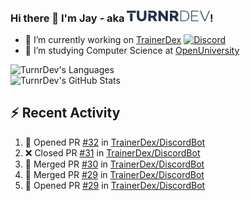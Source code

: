 ### Hi there 👋 I'm Jay - aka <img src="https://raw.githubusercontent.com/TurnrDev/TurnrDev/master/Logo/SVG/TurnrDev_Logo_Dark%20Blue%20%26%20Teal.svg" alt="TurnrDev" height="17.5px">!

- 🔭 I’m currently working on [TrainerDex](https://www.github.com/TrainerDex) [![Discord](https://discordapp.com/api/v6/guilds/364313717720219651/widget.png?style=shield)](http://discord.trainerdex.co.uk/)
- 🤔 I’m studying Computer Science at [OpenUniversity](http://www.open.ac.uk/courses/computing-it/degrees/bsc-computing-it-software-q62-soft)

![TurnrDev's Languages](https://github-readme-stats.vercel.app/api/top-langs/?username=TurnrDev&layout=compact&hide_border=true&title_color=1fa6aa&text_color=233247)
<br>
![TurnrDev's GitHub Stats](https://github-readme-stats.vercel.app/api?username=TurnrDev&show_icons=true&hide_border=true&count_private=true&include_all_commits=true&icon_color=1fa6aa&title_color=1fa6aa&text_color=233247)
<br>

## :zap: Recent Activity

<!--START_SECTION:activity-->
1. 💪 Opened PR [#32](https://github.com//TrainerDex/DiscordBot/pull/32) in [TrainerDex/DiscordBot](https://github.com//TrainerDex/DiscordBot)
2. ❌ Closed PR [#31](https://github.com//TrainerDex/DiscordBot/pull/31) in [TrainerDex/DiscordBot](https://github.com//TrainerDex/DiscordBot)
3. 🎉 Merged PR [#30](https://github.com//TrainerDex/DiscordBot/pull/30) in [TrainerDex/DiscordBot](https://github.com//TrainerDex/DiscordBot)
4. 🎉 Merged PR [#29](https://github.com//TrainerDex/DiscordBot/pull/29) in [TrainerDex/DiscordBot](https://github.com//TrainerDex/DiscordBot)
5. 💪 Opened PR [#29](https://github.com//TrainerDex/DiscordBot/pull/29) in [TrainerDex/DiscordBot](https://github.com//TrainerDex/DiscordBot)
<!--END_SECTION:activity-->
